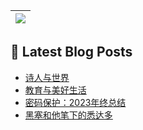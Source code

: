  <a href="https://github.com/anuraghazra/github-readme-stats"><img align="center" src="https://github-readme-stats.vercel.app/api/top-langs/?username=Usualminds&layout=compact&hide_border=true" /></a> |
| ------------- | 

## 📕 Latest Blog Posts
<!-- BLOG-POST-LIST:START -->
- [诗人与世界](https://www.qjidea.com/poet_world/)
- [教育与美好生活](https://www.qjidea.com/education-life/)
- [密码保护：2023年终总结](https://www.qjidea.com/2023_summary/)
- [黑塞和他笔下的悉达多](https://www.qjidea.com/heisai/)
<!-- BLOG-POST-LIST:END -->

